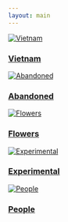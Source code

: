 ```yaml
---
layout: main
---
```


<div class="photo-gallery">
  <a href="/vietnam/" class="photo-item">
    <img src="/assets/vietnam.jpg" alt="Vietnam">
    <div class="photo-overlay">
      <h3>Vietnam</h3>
    </div>
  </a>
  <a href="/abandoned/" class="photo-item">
    <img src="/assets/abandoned.jpg" alt="Abandoned">
    <div class="photo-overlay">
      <h3>Abandoned</h3>
    </div>
  </a>
  <a href="/flowers/" class="photo-item">
    <img src="/assets/flowers.jpg" alt="Flowers">
    <div class="photo-overlay">
      <h3>Flowers</h3>
    </div>
  </a>
  <a href="/experimental/" class="photo-item">
    <img src="/assets/experimental.jpg" alt="Experimental">
    <div class="photo-overlay">
      <h3>Experimental</h3>
    </div>
  </a>
  <a href="/people/" class="photo-item">
    <img src="/assets/people.jpg" alt="People">
    <div class="photo-overlay">
      <h3>People</h3>
    </div>
  </a>
</div>

